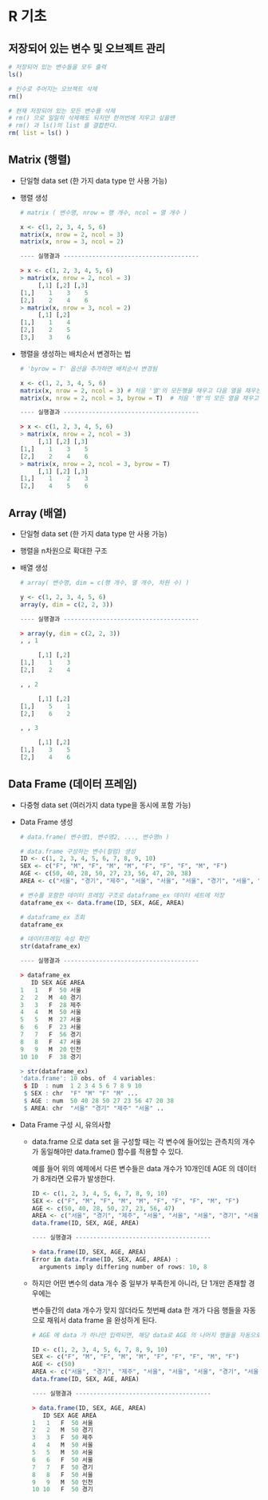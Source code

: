 # R 기초









## 저장되어 있는 변수 및 오브젝트 관리

~~~R
# 저장되어 있는 변수들을 모두 출력
ls()

# 인수로 주어지는 오브젝트 삭제
rm()

# 현재 저장되어 있는 모든 변수를 삭제
# rm() 으로 일일히 삭제해도 되지만 한꺼번에 지우고 싶을땐
# rm() 과 ls()의 list 를 결합한다.
rm( list = ls() )
~~~



## Matrix (행렬) 

- 단일형 data set (한 가지 data type 만 사용 가능)

- 행렬 생성

  ```R
  # matrix ( 변수명, nrow = 행 개수, ncol = 열 개수 )
  
  x <- c(1, 2, 3, 4, 5, 6)
  matrix(x, nrow = 2, ncol = 3)
  matrix(x, nrow = 3, ncol = 2)
  
  ---- 실행결과 --------------------------------------  
  
  > x <- c(1, 2, 3, 4, 5, 6)
  > matrix(x, nrow = 2, ncol = 3)
       [,1] [,2] [,3]
  [1,]    1    3    5
  [2,]    2    4    6
  > matrix(x, nrow = 3, ncol = 2)
       [,1] [,2]
  [1,]    1    4
  [2,]    2    5
  [3,]    3    6
  ```

- 행렬을 생성하는 배치순서 변경하는 법

  ~~~R
  # 'byrow = T' 옵션을 추가하면 배치순서 변경됨
  
  x <- c(1, 2, 3, 4, 5, 6)
  matrix(x, nrow = 2, ncol = 3)	# 처음 '열'의 모든행을 채우고 다음 열을 채우는 순서...
  matrix(x, nrow = 2, ncol = 3, byrow = T)	# 처음 '행'의 모든 열을 채우고 다음 행을 채우는 순서...
  
  ---- 실행결과 --------------------------------------  
  
  > x <- c(1, 2, 3, 4, 5, 6)
  > matrix(x, nrow = 2, ncol = 3)
       [,1] [,2] [,3]
  [1,]    1    3    5
  [2,]    2    4    6
  > matrix(x, nrow = 2, ncol = 3, byrow = T)
       [,1] [,2] [,3]
  [1,]    1    2    3
  [2,]    4    5    6
  ~~~



## Array (배열) 

- 단일형 data set (한 가지 data type 만 사용 가능)
- 행렬을 n차원으로 확대한 구조

- 배열 생성 

  ```R
  # array( 변수명, dim = c(행 개수, 열 개수, 차원 수) )
  
  y <- c(1, 2, 3, 4, 5, 6)
  array(y, dim = c(2, 2, 3))
  
  ---- 실행결과 --------------------------------------  
  
  > array(y, dim = c(2, 2, 3))
  , , 1
  
       [,1] [,2]
  [1,]    1    3
  [2,]    2    4
  
  , , 2
  
       [,1] [,2]
  [1,]    5    1
  [2,]    6    2
  
  , , 3
  
       [,1] [,2]
  [1,]    3    5
  [2,]    4    6
  ```



## Data Frame (데이터 프레임) 

- 다중형 data set (여러가지 data type을 동시에 포함 가능)

- Data Frame 생성

  ```R
  # data.frame( 변수명1, 변수명2, ..., 변수명n )
  
  # data.frame 구성하는 변수(컬럼) 생성
  ID <- c(1, 2, 3, 4, 5, 6, 7, 8, 9, 10)
  SEX <- c("F", "M", "F", "M", "M", "F", "F", "F", "M", "F")
  AGE <- c(50, 40, 28, 50, 27, 23, 56, 47, 20, 38)
  AREA <- c("서울", "경기", "제주", "서울", "서울", "서울", "경기", "서울", "인천", "경기")
  
  # 변수를 포함한 데이터 프레임 구조로 dataframe_ex 데이터 세트에 저장
  dataframe_ex <- data.frame(ID, SEX, AGE, AREA)
  
  # dataframe_ex 조회
  dataframe_ex
  
  # 데이터프레임 속성 확인
  str(dataframe_ex)
  
  ---- 실행결과 --------------------------------------  
  
  > dataframe_ex 
     ID SEX AGE AREA
  1   1   F  50 서울
  2   2   M  40 경기
  3   3   F  28 제주
  4   4   M  50 서울
  5   5   M  27 서울
  6   6   F  23 서울
  7   7   F  56 경기
  8   8   F  47 서울
  9   9   M  20 인천
  10 10   F  38 경기
  
  > str(dataframe_ex) 
  'data.frame':	10 obs. of  4 variables:
   $ ID  : num  1 2 3 4 5 6 7 8 9 10
   $ SEX : chr  "F" "M" "F" "M" ...
   $ AGE : num  50 40 28 50 27 23 56 47 20 38
   $ AREA: chr  "서울" "경기" "제주" "서울" ..
  ```

  

- Data Frame 구성 시, 유의사항

  - data.frame 으로 data set 을 구성할 때는 각 변수에 들어있는 관측치의 개수가 동일해야만 data.frame() 함수를 적용할 수 있다.

    예를 들어 위의 예제에서 다른 변수들은 data 개수가 10개인데 AGE 의 데이터가 8개라면 오류가 발생한다.

    ```R
    ID <- c(1, 2, 3, 4, 5, 6, 7, 8, 9, 10)
    SEX <- c("F", "M", "F", "M", "M", "F", "F", "F", "M", "F")
    AGE <- c(50, 40, 28, 50, 27, 23, 56, 47)
    AREA <- c("서울", "경기", "제주", "서울", "서울", "서울", "경기", "서울", "인천", "경기")
    data.frame(ID, SEX, AGE, AREA)
    
    ---- 실행결과 -------------------------------------- 
    
    > data.frame(ID, SEX, AGE, AREA)
    Error in data.frame(ID, SEX, AGE, AREA) : 
      arguments imply differing number of rows: 10, 8
    ```

  - 하지만 어떤 변수의 data 개수 중 일부가 부족한게 아니라, 단 1개만 존재할 경우에는

    변수들간의 data 개수가 맞지 않더라도 첫번째 data 한 개가 다음 행들을 자동으로 채워서 data frame 을 완성하게 된다.

    ```R
    # AGE 에 data 가 하나만 입력되면, 해당 data로 AGE 의 나머지 행들을 자동으로 채움.
    
    ID <- c(1, 2, 3, 4, 5, 6, 7, 8, 9, 10)
    SEX <- c("F", "M", "F", "M", "M", "F", "F", "F", "M", "F")
    AGE <- c(50)
    AREA <- c("서울", "경기", "제주", "서울", "서울", "서울", "경기", "서울", "인천", "경기")
    data.frame(ID, SEX, AGE, AREA)
    
    ---- 실행결과 --------------------------------------
    
    > data.frame(ID, SEX, AGE, AREA)
       ID SEX AGE AREA
    1   1   F  50 서울
    2   2   M  50 경기
    3   3   F  50 제주
    4   4   M  50 서울
    5   5   M  50 서울
    6   6   F  50 서울
    7   7   F  50 경기
    8   8   F  50 서울
    9   9   M  50 인천
    10 10   F  50 경기
    ```



